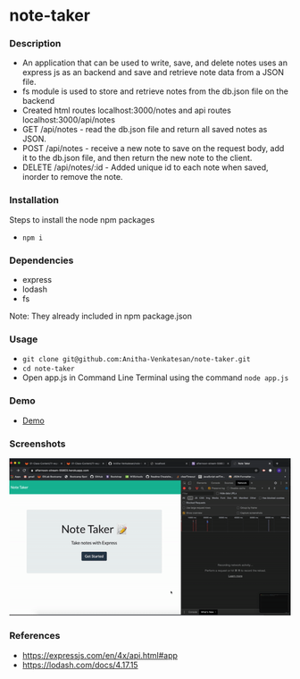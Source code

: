 # note-taker
### Description
* An application that can be used to write, save, and delete notes uses an express js as an backend and save and retrieve note data from a JSON file.
* fs module is used to store and retrieve notes from the db.json file on the backend
* Created html routes localhost:3000/notes and api routes localhost:3000/api/notes
* GET /api/notes - read the db.json file and return all saved notes as JSON.
* POST /api/notes - receive a new note to save on the request body, add it to the db.json file, and then return the new note to the client.
* DELETE /api/notes/:id - Added unique id to each note when saved, inorder to remove the note.

### Installation
Steps to install the node npm packages
* `npm i`

### Dependencies
* express
* lodash
* fs

Note: They already included in npm package.json

### Usage
* `git clone git@github.com:Anitha-Venkatesan/note-taker.git`
* `cd note-taker`
* Open app.js in Command Line Terminal using the command `node app.js`

### Demo
* [Demo](https://afternoon-stream-55803.herokuapp.com/)

### Screenshots
![Demo](demo/notes-demo.gif)
### References
* https://expressjs.com/en/4x/api.html#app
* https://lodash.com/docs/4.17.15

